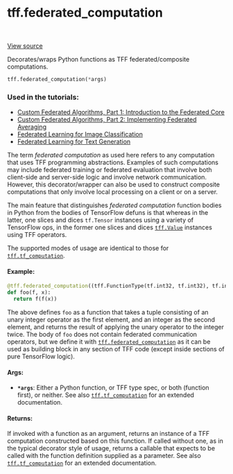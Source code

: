 <div itemscope itemtype="http://developers.google.com/ReferenceObject">
<meta itemprop="name" content="tff.federated_computation" />
<meta itemprop="path" content="Stable" />
</div>

# tff.federated_computation

<table class="tfo-notebook-buttons tfo-api" align="left">
</table>

<a target="_blank" href="http://github.com/tensorflow/federated/tree/master/tensorflow_federated/python/core/api/computations.py">View
source</a>

Decorates/wraps Python functions as TFF federated/composite computations.

```python
tff.federated_computation(*args)
```

### Used in the tutorials:

*   [Custom Federated Algorithms, Part 1: Introduction to the Federated Core](https://www.tensorflow.org/federated/tutorials/custom_federated_algorithms_1)
*   [Custom Federated Algorithms, Part 2: Implementing Federated Averaging](https://www.tensorflow.org/federated/tutorials/custom_federated_algorithms_2)
*   [Federated Learning for Image Classification](https://www.tensorflow.org/federated/tutorials/federated_learning_for_image_classification)
*   [Federated Learning for Text Generation](https://www.tensorflow.org/federated/tutorials/federated_learning_for_text_generation)

The term *federated computation* as used here refers to any computation that
uses TFF programming abstractions. Examples of such computations may include
federated training or federated evaluation that involve both client-side and
server-side logic and involve network communication. However, this
decorator/wrapper can also be used to construct composite computations that only
involve local processing on a client or on a server.

The main feature that distinguishes *federated computation* function bodies in
Python from the bodies of TensorFlow defuns is that whereas in the latter, one
slices and dices `tf.Tensor` instances using a variety of TensorFlow ops, in the
former one slices and dices <a href="../tff/Value.md"><code>tff.Value</code></a>
instances using TFF operators.

The supported modes of usage are identical to those for
<a href="../tff/tf_computation.md"><code>tff.tf_computation</code></a>.

#### Example:

```python
@tff.federated_computation((tff.FunctionType(tf.int32, tf.int32), tf.int32))
def foo(f, x):
  return f(f(x))
```

The above defines `foo` as a function that takes a tuple consisting of an unary
integer operator as the first element, and an integer as the second element, and
returns the result of applying the unary operator to the integer twice. The body
of `foo` does not contain federated communication operators, but we define it
with
<a href="../tff/federated_computation.md"><code>tff.federated_computation</code></a>
as it can be used as building block in any section of TFF code (except inside
sections of pure TensorFlow logic).

#### Args:

*   <b>`*args`</b>: Either a Python function, or TFF type spec, or both
    (function first), or neither. See also
    <a href="../tff/tf_computation.md"><code>tff.tf_computation</code></a> for
    an extended documentation.

#### Returns:

If invoked with a function as an argument, returns an instance of a TFF
computation constructed based on this function. If called without one, as in the
typical decorator style of usage, returns a callable that expects to be called
with the function definition supplied as a parameter. See also
<a href="../tff/tf_computation.md"><code>tff.tf_computation</code></a> for an
extended documentation.
